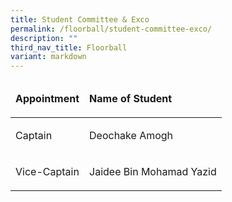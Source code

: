 ```yaml
---
title: Student Committee & Exco
permalink: /floorball/student-committee-exco/
description: ""
third_nav_title: Floorball
variant: markdown
---
```

<table width="803">
<thead>
<tr>
<td>
<p><strong>Appointment</strong></p>
</td>
<td>
<p><strong>Name of Student</strong></p>
</td>
</tr>
</thead>
<tbody>
<tr>
<td>
<p>Captain</p>
</td>
<td>
<p>Deochake Amogh</p>
</td>
</tr>
<tr>
<td>
<p>Vice-Captain</p>
</td>
<td>
<p>Jaidee Bin Mohamad Yazid</p>
</td>
</tr>
</tbody>
</table>